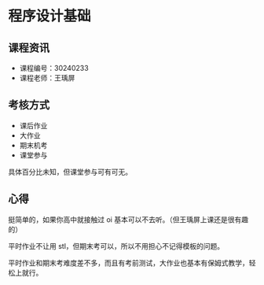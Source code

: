 # 程序设计基础

## 课程资讯

- 课程编号：30240233
- 课程老师：王瑀屏

## 考核方式

- 课后作业
- 大作业
- 期末机考
- 课堂参与

具体百分比未知，但课堂参与可有可无。

## 心得

挺简单的，如果你高中就接触过 oi 基本可以不去听。（但王瑀屏上课还是很有趣的）

平时作业不让用 stl，但期末考可以，所以不用担心不记得模板的问题。

平时作业和期末考难度差不多，而且有考前测试，大作业也基本有保姆式教学，轻松上就行。
